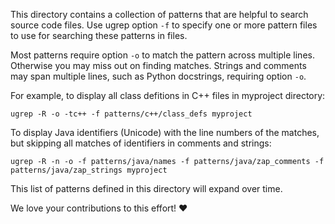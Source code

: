 This directory contains a collection of patterns that are helpful to search
source code files.  Use ugrep option `-f` to specify one or more pattern files
to use for searching these patterns in files.

Most patterns require option `-o` to match the pattern across multiple lines.
Otherwise you may miss out on finding matches.  Strings and comments may span
multiple lines, such as Python docstrings, requiring option `-o`.

For example, to display all class defitions in C++ files in myproject directory:

    ugrep -R -o -tc++ -f patterns/c++/class_defs myproject

To display Java identifiers (Unicode) with the line numbers of the matches, but
skipping all matches of identifiers in comments and strings:

    ugrep -R -n -o -f patterns/java/names -f patterns/java/zap_comments -f patterns/java/zap_strings myproject

This list of patterns defined in this directory will expand over time.

We love your contributions to this effort! ❤️
